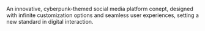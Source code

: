 An innovative, cyberpunk-themed social media platform conept, designed with infinite customization options and seamless user experiences, setting a new standard in digital interaction.
